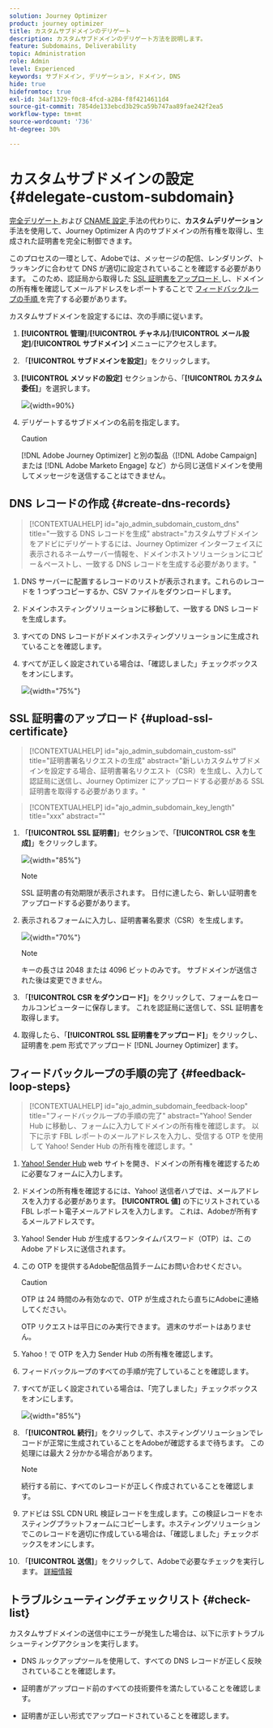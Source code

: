 ```yaml
---
solution: Journey Optimizer
product: journey optimizer
title: カスタムサブドメインのデリゲート
description: カスタムサブドメインのデリゲート方法を説明します。
feature: Subdomains, Deliverability
topic: Administration
role: Admin
level: Experienced
keywords: サブドメイン, デリゲーション, ドメイン, DNS
hide: true
hidefromtoc: true
exl-id: 34af1329-f0c8-4fcd-a284-f8f4214611d4
source-git-commit: 7854de133ebcd3b29ca59b747aa89fae242f2ea5
workflow-type: tm+mt
source-wordcount: '736'
ht-degree: 30%

---
```


# カスタムサブドメインの設定 {#delegate-custom-subdomain}

[ 完全デリゲート ](about-subdomain-delegation.md#full-subdomain-delegation) および [CNAME 設定 ](about-subdomain-delegation.md#cname-subdomain-delegation) 手法の代わりに、**カスタムデリゲーション** 手法を使用して、Journey Optimizer A 内のサブドメインの所有権を取得し、生成された証明書を完全に制御できます。

このプロセスの一環として、Adobeでは、メッセージの配信、レンダリング、トラッキングに合わせて DNS が適切に設定されていることを確認する必要があります。 このため、認証局から取得した [SSL 証明書をアップロード ](#upload-ssl-certificate) し、ドメインの所有権を確認してメールアドレスをレポートすることで [ フィードバックループの手順 ](#feedback-loop-steps) を完了する必要があります。

カスタムサブドメインを設定するには、次の手順に従います。

1. **[!UICONTROL 管理]**/**[!UICONTROL チャネル]**/**[!UICONTROL メール設定]**/**[!UICONTROL サブドメイン]** メニューにアクセスします。

1. 「**[!UICONTROL サブドメインを設定]**」をクリックします。

1. **[!UICONTROL メソッドの設定]** セクションから、「**[!UICONTROL カスタム委任]**」を選択します。

   ![](assets/subdomain-method-custom.png){width=90%}

1. デリゲートするサブドメインの名前を指定します。

   >[!CAUTION]
   >
   >[!DNL Adobe Journey Optimizer] と別の製品（[!DNL Adobe Campaign] または [!DNL Adobe Marketo Engage] など）から同じ送信ドメインを使用してメッセージを送信することはできません。

## DNS レコードの作成 {#create-dns-records}

>[!CONTEXTUALHELP]
>id="ajo_admin_subdomain_custom_dns"
>title="一致する DNS レコードを生成"
>abstract="カスタムサブドメインをアドビにデリゲートするには、Journey Optimizer インターフェイスに表示されるネームサーバー情報を、ドメインホストソリューションにコピー＆ペーストし、一致する DNS レコードを生成する必要があります。"

1. DNS サーバーに配置するレコードのリストが表示されます。これらのレコードを 1 つずつコピーするか、CSV ファイルをダウンロードします。

1. ドメインホスティングソリューションに移動して、一致する DNS レコードを生成します。

1. すべての DNS レコードがドメインホスティングソリューションに生成されていることを確認します。

1. すべてが正しく設定されている場合は、「確認しました」チェックボックスをオンにします。

   ![](assets/subdomain-custom-submit.png){width="75%"}

## SSL 証明書のアップロード {#upload-ssl-certificate}

>[!CONTEXTUALHELP]
>id="ajo_admin_subdomain_custom-ssl"
>title="証明書署名リクエストの生成"
>abstract="新しいカスタムサブドメインを設定する場合、証明書署名リクエスト（CSR）を生成し、入力して認証局に送信し、Journey Optimizer にアップロードする必要がある SSL 証明書を取得する必要があります。"

>[!CONTEXTUALHELP]
>id="ajo_admin_subdomain_key_length"
>title="xxx"
>abstract=""

1. 「**[!UICONTROL SSL 証明書]**」セクションで、「**[!UICONTROL CSR を生成]**」をクリックします。

   ![](assets/subdomain-custom-ssl-certificate.png){width="85%"}

   >[!NOTE]
   >
   >SSL 証明書の有効期限が表示されます。 日付に達したら、新しい証明書をアップロードする必要があります。

1. 表示されるフォームに入力し、証明書署名要求（CSR）を生成します。

   ![](assets/subdomain-custom-generate-csr.png){width="70%"}

   >[!NOTE]
   >
   >キーの長さは 2048 または 4096 ビットのみです。 サブドメインが送信された後は変更できません。

1. 「**[!UICONTROL CSR をダウンロード]**」をクリックして、フォームをローカルコンピューターに保存します。 これを認証局に送信して、SSL 証明書を取得します。

1. 取得したら、「**[!UICONTROL SSL 証明書をアップロード]**」をクリックし、証明書を.pem 形式でアップロード [!DNL Journey Optimizer] ます。

## フィードバックループの手順の完了 {#feedback-loop-steps}

>[!CONTEXTUALHELP]
>id="ajo_admin_subdomain_feedback-loop"
>title="フィードバックループの手順の完了"
>abstract="Yahoo! Sender Hub に移動し、フォームに入力してドメインの所有権を確認します。 以下に示す FBL レポートのメールアドレスを入力し、受信する OTP を使用して Yahoo! Sender Hub の所有権を確認します。"

1. [Yahoo! Sender Hub](https://senders.yahooinc.com/) web サイトを開き、ドメインの所有権を確認するために必要なフォームに入力します。

1. ドメインの所有権を確認するには、Yahoo! 送信者ハブでは、メールアドレスを入力する必要があります。 **[!UICONTROL 値]** の下にリストされている FBL レポート電子メールアドレスを入力します。 これは、Adobeが所有するメールアドレスです。

1. Yahoo! Sender Hub が生成するワンタイムパスワード（OTP）は、このAdobe アドレスに送信されます。

1. この OTP を提供するAdobe配信品質チームにお問い合わせください。<!--Specify how to reach out + any information that customer should share in the request to deliverability team to get access to the right OTP-->

   >[!CAUTION]
   >
   >OTP は 24 時間のみ有効なので、OTP が生成されたら直ちにAdobeに連絡してください。<!--TBC?-->
   >
   >OTP リクエストは平日にのみ実行できます。 週末のサポートはありません。<!--Add times + timezone-->

1. Yahoo！で OTP を入力 Sender Hub の所有権を確認します。

1. フィードバックループのすべての手順が完了していることを確認します。

1. すべてが正しく設定されている場合は、「完了しました」チェックボックスをオンにします。

   ![](assets/subdomain-custom-feedback-loop.png){width="85%"}

1. 「**[!UICONTROL 続行]**」をクリックして、ホスティングソリューションでレコードが正常に生成されていることをAdobeが確認するまで待ちます。 この処理には最大 2 分かかる場合があります。

   >[!NOTE]
   >
   >続行する前に、すべてのレコードが正しく作成されていることを確認します。

1. アドビは SSL CDN URL 検証レコードを生成します。この検証レコードをホスティングプラットフォームにコピーします。ホスティングソリューションでこのレコードを適切に作成している場合は、「確認しました」チェックボックスをオンにします。

1. 「**[!UICONTROL 送信]**」をクリックして、Adobeで必要なチェックを実行します。 [詳細情報](delegate-subdomain.md#submit-subdomain)

## トラブルシューティングチェックリスト {#check-list}

カスタムサブドメインの送信中にエラーが発生した場合は、以下に示すトラブルシューティングアクションを実行します。

* DNS ルックアップツールを使用して、すべての DNS レコードが正しく反映されていることを確認します。

* 証明書がアップロード前のすべての技術要件を満たしていることを確認します。

* 証明書が正しい形式でアップロードされていることを確認します。

